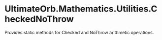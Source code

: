 # UltimateOrb.Mathematics.Utilities.CheckedNoThrow
Provides static methods for Checked and NoThrow arithmetic operations.
